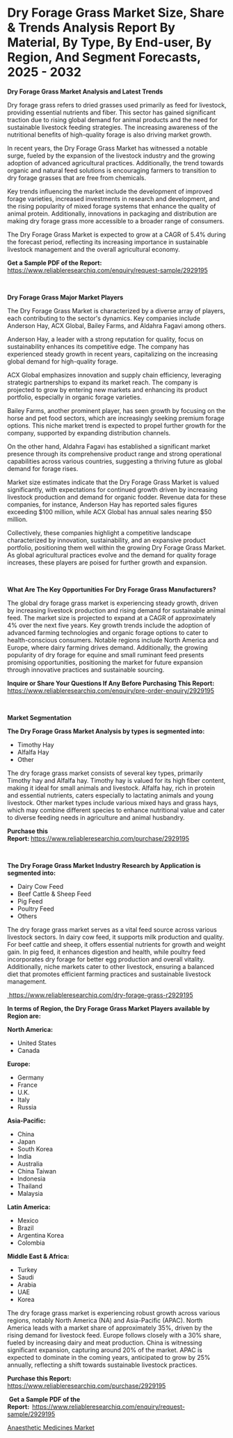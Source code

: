 <p><h1>Dry Forage Grass Market Size, Share & Trends Analysis Report By Material, By Type, By End-user, By Region, And Segment Forecasts, 2025 - 2032</h1></p><p><strong>Dry Forage Grass Market Analysis and Latest Trends</strong></p>
<p><p>Dry forage grass refers to dried grasses used primarily as feed for livestock, providing essential nutrients and fiber. This sector has gained significant traction due to rising global demand for animal products and the need for sustainable livestock feeding strategies. The increasing awareness of the nutritional benefits of high-quality forage is also driving market growth.</p><p>In recent years, the Dry Forage Grass Market has witnessed a notable surge, fueled by the expansion of the livestock industry and the growing adoption of advanced agricultural practices. Additionally, the trend towards organic and natural feed solutions is encouraging farmers to transition to dry forage grasses that are free from chemicals.</p><p>Key trends influencing the market include the development of improved forage varieties, increased investments in research and development, and the rising popularity of mixed forage systems that enhance the quality of animal protein. Additionally, innovations in packaging and distribution are making dry forage grass more accessible to a broader range of consumers.</p><p>The Dry Forage Grass Market is expected to grow at a CAGR of 5.4% during the forecast period, reflecting its increasing importance in sustainable livestock management and the overall agricultural economy.</p></p>
<p><strong>Get a Sample PDF of the Report:&nbsp;</strong> <a href="https://www.reliableresearchiq.com/enquiry/request-sample/2929195?utm_campaign=2291&utm_medium=2&utm_source=Github&utm_content=ia&utm_term=12032025&utm_id=dry-forage-grass">https://www.reliableresearchiq.com/enquiry/request-sample/2929195</a></p>
<p>&nbsp;</p>
<p><strong>Dry Forage Grass Major Market Players</strong></p>
<p><p>The Dry Forage Grass Market is characterized by a diverse array of players, each contributing to the sector's dynamics. Key companies include Anderson Hay, ACX Global, Bailey Farms, and Aldahra Fagavi among others. </p><p>Anderson Hay, a leader with a strong reputation for quality, focus on sustainability enhances its competitive edge. The company has experienced steady growth in recent years, capitalizing on the increasing global demand for high-quality forage.</p><p>ACX Global emphasizes innovation and supply chain efficiency, leveraging strategic partnerships to expand its market reach. The company is projected to grow by entering new markets and enhancing its product portfolio, especially in organic forage varieties.</p><p>Bailey Farms, another prominent player, has seen growth by focusing on the horse and pet food sectors, which are increasingly seeking premium forage options. This niche market trend is expected to propel further growth for the company, supported by expanding distribution channels.</p><p>On the other hand, Aldahra Fagavi has established a significant market presence through its comprehensive product range and strong operational capabilities across various countries, suggesting a thriving future as global demand for forage rises.</p><p>Market size estimates indicate that the Dry Forage Grass Market is valued significantly, with expectations for continued growth driven by increasing livestock production and demand for organic fodder. Revenue data for these companies, for instance, Anderson Hay has reported sales figures exceeding $100 million, while ACX Global has annual sales nearing $50 million.</p><p>Collectively, these companies highlight a competitive landscape characterized by innovation, sustainability, and an expansive product portfolio, positioning them well within the growing Dry Forage Grass Market. As global agricultural practices evolve and the demand for quality forage increases, these players are poised for further growth and expansion.</p></p>
<p>&nbsp;</p>
<p><strong>What Are The Key Opportunities For Dry Forage Grass Manufacturers?</strong></p>
<p><p>The global dry forage grass market is experiencing steady growth, driven by increasing livestock production and rising demand for sustainable animal feed. The market size is projected to expand at a CAGR of approximately 4% over the next five years. Key growth trends include the adoption of advanced farming technologies and organic forage options to cater to health-conscious consumers. Notable regions include North America and Europe, where dairy farming drives demand. Additionally, the growing popularity of dry forage for equine and small ruminant feed presents promising opportunities, positioning the market for future expansion through innovative practices and sustainable sourcing.</p></p>
<p><strong>Inquire or Share Your Questions If Any Before Purchasing This Report:</strong> <a href="https://www.reliableresearchiq.com/enquiry/pre-order-enquiry/2929195?utm_campaign=2291&utm_medium=2&utm_source=Github&utm_content=ia&utm_term=12032025&utm_id=dry-forage-grass">https://www.reliableresearchiq.com/enquiry/pre-order-enquiry/2929195</a></p>
<p>&nbsp;</p>
<p><strong>Market Segmentation</strong></p>
<p><strong>The Dry Forage Grass Market Analysis by types is segmented into:</strong></p>
<p><ul><li>Timothy Hay</li><li>Alfalfa Hay</li><li>Other</li></ul></p>
<p><p>The dry forage grass market consists of several key types, primarily Timothy hay and Alfalfa hay. Timothy hay is valued for its high fiber content, making it ideal for small animals and livestock. Alfalfa hay, rich in protein and essential nutrients, caters especially to lactating animals and young livestock. Other market types include various mixed hays and grass hays, which may combine different species to enhance nutritional value and cater to diverse feeding needs in agriculture and animal husbandry.</p></p>
<p><strong>Purchase this Report:&nbsp;</strong><a href="https://www.reliableresearchiq.com/purchase/2929195?utm_campaign=2291&utm_medium=2&utm_source=Github&utm_content=ia&utm_term=12032025&utm_id=dry-forage-grass">https://www.reliableresearchiq.com/purchase/2929195</a></p>
<p>&nbsp;</p>
<p><strong>The Dry Forage Grass Market Industry Research by Application is segmented into:</strong></p>
<p><ul><li>Dairy Cow Feed</li><li>Beef Cattle & Sheep Feed</li><li>Pig Feed</li><li>Poultry Feed</li><li>Others</li></ul></p>
<p><p>The dry forage grass market serves as a vital feed source across various livestock sectors. In dairy cow feed, it supports milk production and quality. For beef cattle and sheep, it offers essential nutrients for growth and weight gain. In pig feed, it enhances digestion and health, while poultry feed incorporates dry forage for better egg production and overall vitality. Additionally, niche markets cater to other livestock, ensuring a balanced diet that promotes efficient farming practices and sustainable livestock management.</p></p>
<p><a href="https://www.reliableresearchiq.com/dry-forage-grass-r2929195?utm_campaign=2291&utm_medium=2&utm_source=Github&utm_content=ia&utm_term=12032025&utm_id=dry-forage-grass">&nbsp;https://www.reliableresearchiq.com/dry-forage-grass-r2929195</a></p>
<p><strong>In terms of Region, the Dry Forage Grass Market Players available by Region are:</strong></p>
<p>
    <p> <strong> North America: </strong>
        <ul>
            <li>United States</li>
            <li>Canada</li>
        </ul>
        </p> 
    <p> <strong> Europe: </strong>
        <ul>
            <li>Germany</li>
            <li>France</li>
            <li>U.K.</li>
            <li>Italy</li>
            <li>Russia</li>
        </ul>
        </p> 
    <p> <strong> Asia-Pacific: </strong>
        <ul>
            <li>China</li>
            <li>Japan</li>
            <li>South Korea</li>
            <li>India</li>
            <li>Australia</li>
            <li>China Taiwan</li>
            <li>Indonesia</li>
            <li>Thailand</li>
            <li>Malaysia</li>
        </ul>
        </p> 
    <p> <strong> Latin America: </strong>
        <ul>
            <li>Mexico</li>
            <li>Brazil</li>
            <li>Argentina Korea</li>
            <li>Colombia</li>
        </ul>
        </p> 
    <p> <strong> Middle East & Africa: </strong>
        <ul>
            <li>Turkey</li>
            <li>Saudi</li>
            <li>Arabia</li>
            <li>UAE</li>
            <li>Korea</li>
        </ul>
    </p>
    </p>
<p><p>The dry forage grass market is experiencing robust growth across various regions, notably North America (NA) and Asia-Pacific (APAC). North America leads with a market share of approximately 35%, driven by the rising demand for livestock feed. Europe follows closely with a 30% share, fueled by increasing dairy and meat production. China is witnessing significant expansion, capturing around 20% of the market. APAC is expected to dominate in the coming years, anticipated to grow by 25% annually, reflecting a shift towards sustainable livestock practices.</p></p>
<p><strong>Purchase this Report: </strong><a href="https://www.reliableresearchiq.com/purchase/2929195?utm_campaign=2291&utm_medium=2&utm_source=Github&utm_content=ia&utm_term=12032025&utm_id=dry-forage-grass">https://www.reliableresearchiq.com/purchase/2929195</a></p>
<p>&nbsp;<strong>Get a Sample PDF of the Report:&nbsp;&nbsp;</strong><a href="https://www.reliableresearchiq.com/enquiry/request-sample/2929195?utm_campaign=2291&utm_medium=2&utm_source=Github&utm_content=ia&utm_term=12032025&utm_id=dry-forage-grass">https://www.reliableresearchiq.com/enquiry/request-sample/2929195</a></p>
<p><strong></strong></p>
<p><p><a href="https://github.com/rileymgdorcas/Market-Research-Report-List-1/blob/main/anaesthetic-medicines-market.md?utm_campaign=2291&utm_medium=2&utm_source=Github&utm_content=ia&utm_term=12032025&utm_id=dry-forage-grass">Anaesthetic Medicines Market</a></p></p>